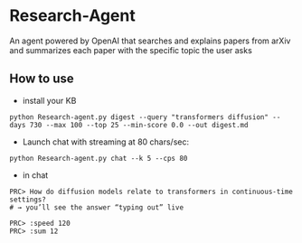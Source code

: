 # Research-Agent
An agent powered by OpenAI that searches and explains papers from arXiv and summarizes each paper with the specific topic the user asks 

## How to use

- install your KB
```
python Research-agent.py digest --query "transformers diffusion" --days 730 --max 100 --top 25 --min-score 0.0 --out digest.md

```

- Launch chat with streaming at 80 chars/sec:
```
python Research-agent.py chat --k 5 --cps 80

```

- in chat
```
PRC> How do diffusion models relate to transformers in continuous-time settings?
# → you’ll see the answer “typing out” live

PRC> :speed 120
PRC> :sum 12

```
